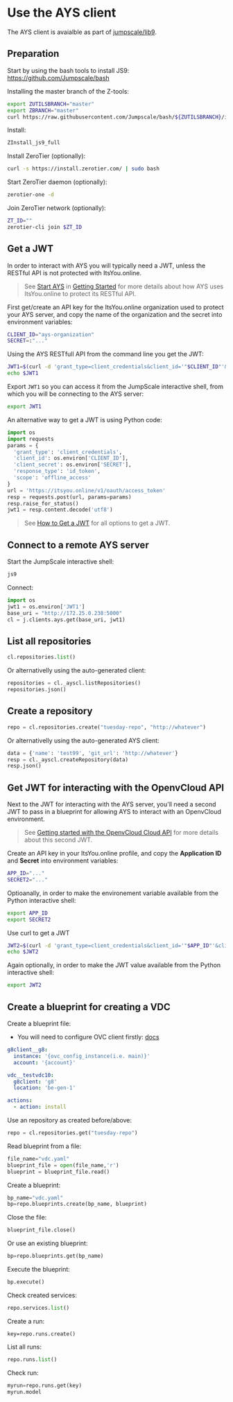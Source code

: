 # Use the AYS client

The AYS client is avaialble as part of [jumpscale/lib9](https://github.com/Jumpscale/lib9/tree/master/JumpScale9Lib/clients/ays).


## Preparation

Start by using the bash tools to install JS9: https://github.com/Jumpscale/bash

Installing the master branch of the Z-tools:
```bash
export ZUTILSBRANCH="master"
export ZBRANCH="master"
curl https://raw.githubusercontent.com/Jumpscale/bash/${ZUTILSBRANCH}/install.sh?$RANDOM > /tmp/install.sh;bash /tmp/install.sh
```

Install:
```bash
ZInstall_js9_full
```

Install ZeroTier (optionally):
```bash
curl -s https://install.zerotier.com/ | sudo bash
```

Start ZeroTier daemon (optionally):
```bash
zerotier-one -d
```

Join ZeroTier network (optionally):
```bash
ZT_ID=""
zerotier-cli join $ZT_ID
```

## Get a JWT

In order to interact with AYS you will typically need a JWT, unless the RESTful API is not protected with ItsYou.online.

> See [Start AYS](../gettingstarted/startays.md) in [Getting Started](../gettingstarted/README.md) for more details about how AYS uses ItsYou.online to protect its RESTful API.

First get/create an API key for the ItsYou.online organization used to protect your AYS server, and copy the name of the organization and the secret into environment variables:
```bash
CLIENT_ID="ays-organization"
SECRET=:"..."
```

Using the AYS RESTfull API from the command line you get the JWT:
```bash
JWT1=$(curl -d 'grant_type=client_credentials&client_id='"$CLIENT_ID"'&client_secret='"$SECRET"'&response_type=id_token' https://itsyou.online/v1/oauth/access_token)
echo $JWT1
```

Export `JWT1` so you can access it from the JumpScale interactive shell, from which you will be connecting to the AYS server:
```bash
export JWT1
```

An alternative way to get a JWT is using Python code:
```python
import os
import requests
params = {
  'grant_type': 'client_credentials',
  'client_id': os.environ['CLIENT_ID'],
  'client_secret': os.environ['SECRET'],
  'response_type': 'id_token',
  'scope': 'offline_access'
}
url = 'https://itsyou.online/v1/oauth/access_token'
resp = requests.post(url, params=params)
resp.raise_for_status()
jwt1 = resp.content.decode('utf8')
```

> See [How to Get a JWT](../Howto/Get_JWT/README.md) for all options to get a JWT.


## Connect to a remote AYS server

Start the JumpScale interactive shell:
```bash
js9
```

Connect:
```python
import os
jwt1 = os.environ['JWT1']
base_uri = "http://172.25.0.238:5000"
cl = j.clients.ays.get(base_uri, jwt1)
```

## List all repositories

```python
cl.repositories.list()
```

Or alternativelly using the auto-generated client:
```python
repositories = cl._ayscl.listRepositories()
repositories.json()
```

## Create a repository

```python
repo = cl.repositories.create("tuesday-repo", "http://whatever")
```

Or alternativelly using the auto-generated AYS client:
```python
data = {'name': 'test99', 'git_url': 'http://whatever'}
resp = cl._ayscl.createRepository(data)
resp.json()
```


## Get JWT for interacting with the OpenvCloud API

Next to the JWT for interacting with the AYS server, you'll need a second JWT to pass in a blueprint for allowing AYS to interact with an OpenvCloud environment.

> See [Getting started with the OpenvCloud Cloud API](https://gig.gitbooks.io/ovcdoc_public/content/API/GettingStarted.html) for more details about this second JWT.

Create an API key in your ItsYou.online profile, and copy the **Application ID** and **Secret** into environment variables: 
```bash
APP_ID="..."
SECRET2="..."
```

Optioanally, in order to make the environement variable available from the Python interactive shell:
```bash
export APP_ID
export SECRET2
```

Use curl to get a JWT
```bash
JWT2=$(curl -d 'grant_type=client_credentials&client_id='"$APP_ID"'&client_secret='"$SECRET2"'&response_type=id_token' https://itsyou.online/v1/oauth/access_token)
echo $JWT2
```

Again optionally, in order to make the JWT value available from the Python interactive shell:
```bash
export JWT2
```

## Create a blueprint for creating a VDC

Create a blueprint file:
* You will need to configure OVC client firstly: [docs](https://github.com/openvcloud/ays_templates/blob/master/docs/OVC_Client/README.md)
```yaml
g8client__g8:
  instance: '{ovc_config_instance(i.e. main)}'
  account: '{account}'

vdc__testvdc10:
  g8client: 'g8'
  location: 'be-gen-1'

actions:
  - action: install
```

Use an repository as created before/above:
```python
repo = cl.repositories.get("tuesday-repo")
```

Read blueprint from a file:
```python
file_name="vdc.yaml"
blueprint_file = open(file_name,'r')
blueprint = blueprint_file.read()
```

Create a blueprint:
```python
bp_name="vdc.yaml"
bp=repo.blueprints.create(bp_name, blueprint)
```

Close the file:
```python
blueprint_file.close()
```

Or use an existing blueprint:
```python
bp=repo.blueprints.get(bp_name)
```

Execute the blueprint:
```python
bp.execute()
```

Check created services:
```python
repo.services.list()
```

Create a run:
```pyton
key=repo.runs.create()
```

List all runs:
```python
repo.runs.list()
```

Check run:
```python
myrun=repo.runs.get(key)
myrun.model
```
